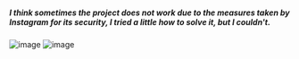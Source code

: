##### I think sometimes the project does not work due to the measures taken by Instagram for its security, I tried a little how to solve it, but I couldn't.

![image](https://github.com/ardaltunel/instagram-data-extraction/assets/35379428/ac26735d-ea55-4a2f-9278-935bab4c5597)
![image](https://github.com/ardaltunel/instagram-data-extraction/assets/35379428/24323752-6a54-4104-815f-bd8d9dad6855)
